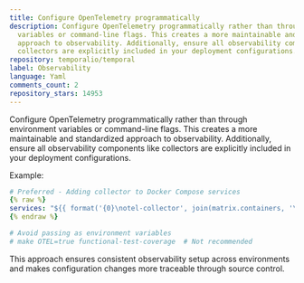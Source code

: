 ```yaml
---
title: Configure OpenTelemetry programmatically
description: Configure OpenTelemetry programmatically rather than through environment
  variables or command-line flags. This creates a more maintainable and standardized
  approach to observability. Additionally, ensure all observability components like
  collectors are explicitly included in your deployment configurations.
repository: temporalio/temporal
label: Observability
language: Yaml
comments_count: 2
repository_stars: 14953
---
```


Configure OpenTelemetry programmatically rather than through environment variables or command-line flags. This creates a more maintainable and standardized approach to observability. Additionally, ensure all observability components like collectors are explicitly included in your deployment configurations.

Example:
```yaml
# Preferred - Adding collector to Docker Compose services
{% raw %}
services: "${{ format('{0}\notel-collector', join(matrix.containers, '\n')) }}"
{% endraw %}

# Avoid passing as environment variables
# make OTEL=true functional-test-coverage  # Not recommended
```

This approach ensures consistent observability setup across environments and makes configuration changes more traceable through source control.